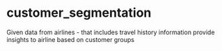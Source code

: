 # customer_segmentation
Given data from airlines - that includes travel history information provide insights to airline based on customer groups
